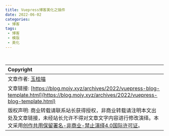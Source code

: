 ```yaml
---
title: Vuepress博客美化之插件
date: 2022-06-02
categories:
 - 博客
tags:
 - 博客
 - 模版
 - 美化
---
```




<br>

| Copyright |
| :-----|
| 文章作者: <a href="mailto:abcd2890000456@126.com">玉桂喵</a> |
| 文章链接: [https://blog.mojy.xyz/archives/2022/vuepress-blog-template.html](https://blog.mojy.xyz/archives/2022/vuepress-blog-template.html) |
| 版权声明: 商业转载请联系站长获得授权，非商业转载请注明本文出处及文章链接，未经站长允许不得对文章文字内容进行修改演绎。本文采用[创作共用保留署名-非商业-禁止演绎4.0国际许可证](https://creativecommons.org/licenses/by-nc-nd/4.0/)。 |
